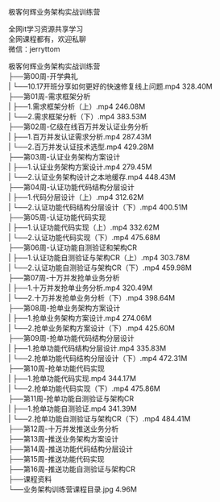 极客何辉业务架构实战训练营

全网it学习资源共享学习<br>全网课程都有，欢迎私聊<br>微信：jerryttom<br>

极客何辉业务架构实战训练营<br> ├──第00周-开学典礼<br> | └──10.17开班分享如何更好的快速修复线上问题.mp4 328.40M<br> ├──第01周-需求框架分析<br> | ├──1.需求框架分析（上）.mp4 246.08M<br> | └──2.需求框架分析（下）.mp4 383.53M<br> ├──第02周-亿级在线百万并发认证业务分析<br> | ├──1.百万并发认证需求分析.mp4 287.43M<br> | └──2.百万并发认证技术选型.mp4 429.28M<br> ├──第03周-认证业务架构方案设计<br> | ├──1.认证业务架构方案设计.mp4 279.45M<br> | └──2.认证业务架构设计之本地缓存.mp4 448.43M<br> ├──第04周-认证功能代码结构分层设计<br> | ├──1.代码分层设计（上）.mp4 312.62M<br> | └──2.认证功能代码结构分层设计（下）.mp4 400.51M<br> ├──第05周-认证功能代码实现<br> | ├──1.认证功能代码实现（上）.mp4 332.62M<br> | └──2.认证功能代码实现（下）.mp4 475.68M<br> ├──第06周-认证功能自测验证和架构CR<br> | ├──1.认证功能自测验证与架构CR（上）.mp4 303.78M<br> | └──2.认证功能自测验证与架构CR（下）.mp4 459.98M<br> ├──第07周-十万并发抢单业务分析<br> | ├──1.十万并发抢单业务分析.mp4 320.49M<br> | └──2.十万并发抢单业务分析（下）.mp4 398.64M<br> ├──第08周-抢单业务架构方案设计<br> | ├──1.抢单业务架构方案设计.mp4 274.06M<br> | └──2.抢单业务架构方案设计（下）.mp4 425.60M<br> ├──第09周-抢单功能代码结构分层设计<br> | ├──1.抢单功能代码结构分层设计.mp4 335.83M<br> | └──2.抢单功能代码结构分层设计（下）.mp4 472.31M<br> ├──第10周-抢单功能代码实现<br> | ├──1.抢单功能代码实现.mp4 344.17M<br> | └──2.抢单功能代码实现（下）.mp4 475.86M<br> ├──第11周-抢单功能自测验证与架构CR<br> | ├──1.抢单功能自测验证.mp4 341.39M<br> | └──2.抢单功能自测验证与架构CR（下）.mp4 484.41M<br> ├──第12周-十万并发推送业务分析<br> ├──第13周-推送业务架构方案设计<br> ├──第14周-推送功能代码结构分层设计<br> ├──第15周-推送功能代码实现<br> ├──第16周-推送功能自测验证与架构CR<br> ├──课程资料<br> └──业务架构训练营课程目录.jpg 4.96M